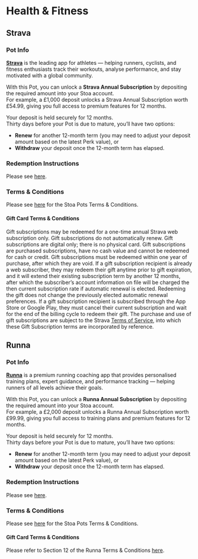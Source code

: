 # Health & Fitness

## Strava

### Pot Info

[**Strava**](https://www.strava.com) is the leading app for athletes — helping runners, cyclists, and fitness enthusiasts track their workouts, analyse performance, and stay motivated with a global community.

With this Pot, you can unlock a **Strava Annual Subscription** by depositing the required amount into your Stoa account.\
For example, a £1,000 deposit unlocks a Strava Annual Subscription worth £54.99, giving you full access to premium features for 12 months.

Your deposit is held securely for 12 months.\
Thirty days before your Pot is due to mature, you’ll have two options:

* **Renew** for another 12-month term (you may need to adjust your deposit amount based on the latest Perk value), or
* **Withdraw** your deposit once the 12-month term has elapsed.

### Redemption Instructions

Please see [here](../perk-redemption-instructions-list/health-and-fitness.md#strava).

### Terms & Conditions

Please see [here](https://app.stoa.money/terms-and-conditions) for the Stoa Pots Terms & Conditions.

#### Gift Card Terms & Conditions

Gift subscriptions may be redeemed for a one-time annual Strava web subscription only. Gift subscriptions do not automatically renew. Gift subscriptions are digital only; there is no physical card. Gift subscriptions are purchased subscriptions, have no cash value and cannot be redeemed for cash or credit. Gift subscriptions must be redeemed within one year of purchase, after which they are void. If a gift subscription recipient is already a web subscriber, they may redeem their gift anytime prior to gift expiration, and it will extend their existing subscription term by another 12 months, after which the subscriber’s account information on file will be charged the then current subscription rate if automatic renewal is elected. Redeeming the gift does not change the previously elected automatic renewal preferences. If a gift subscription recipient is subscribed through the App Store or Google Play, they must cancel their current subscription and wait for the end of the billing cycle to redeem their gift. The purchase and use of gift subscriptions are subject to the Strava [Terms of Service](https://strava.com/legal/terms), into which these Gift Subscription terms are incorporated by reference.

## Runna

### Pot Info

[**Runna**](https://www.runna.com) is a premium running coaching app that provides personalised training plans, expert guidance, and performance tracking — helping runners of all levels achieve their goals.

With this Pot, you can unlock a **Runna Annual Subscription** by depositing the required amount into your Stoa account.\
For example, a £2,000 deposit unlocks a Runna Annual Subscription worth £99.99, giving you full access to training plans and premium features for 12 months.

Your deposit is held securely for 12 months.\
Thirty days before your Pot is due to mature, you’ll have two options:

* **Renew** for another 12-month term (you may need to adjust your deposit amount based on the latest Perk value), or
* **Withdraw** your deposit once the 12-month term has elapsed.

### Redemption Instructions

Please see [here](../perk-redemption-instructions-list/health-and-fitness.md#runna).

### Terms & Conditions

Please see [here](https://app.stoa.money/terms-and-conditions) for the Stoa Pots Terms & Conditions.

#### Gift Card Terms & Conditions

Please refer to Section 12 of the Runna Terms & Conditions [here](https://www.runna.com/en-gb/legal/terms-and-conditions).
